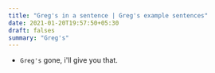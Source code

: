 ```yaml
---
title: "Greg's in a sentence | Greg's example sentences"
date: 2021-01-20T19:57:50+05:30
draft: falses
summary: "Greg's"
---
```

- `Greg's` gone, i'll give you that.
                 
